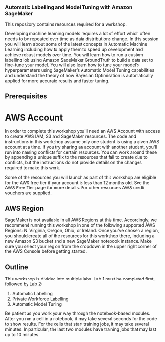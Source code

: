 ### Automatic Labelling and Model Tuning with Amazon SageMaker

This repository contains resources required for a workshop.

Developing machine learning models requires a lot of effort which often needs to be repeated over time as data distributions change. In this session you will learn about some of the latest concepts in Automatic Machine Learning including how to apply them to speed up development and achieve robust models over time. You will learn how to run a custom labelling job using Amazon SageMaker GroundTruth to build a data set to fine-tune your model. You will also learn how to tune your model’s hyperparameters using SageMaker’s Automatic Model Tuning capabilities and understand the theory of how Bayesian Optimisation is automatically applied for more accurate results and faster tuning.
 
## Prerequisites
# AWS Account

In order to complete this workshop you'll need an AWS Account with access to create AWS IAM, S3 and SageMaker resources. The code and instructions in this workshop assume only one student is using a given AWS account at a time. If you try sharing an account with another student, you'll run into naming conflicts for certain resources. You can work around these by appending a unique suffix to the resources that fail to create due to conflicts, but the instructions do not provide details on the changes required to make this work.

Some of the resources you will launch as part of this workshop are eligible for the AWS free tier if your account is less than 12 months old. See the AWS Free Tier page for more details. For other resources AWS credit vouchers are supplied.

## AWS Region

SageMaker is not available in all AWS Regions at this time. Accordingly, we recommend running this workshop in one of the following supported AWS Regions: N. Virginia, Oregon, Ohio, or Ireland.
Once you've chosen a region, you should create all of the resources for this workshop there, including a new Amazon S3 bucket and a new SageMaker notebook instance. Make sure you select your region from the dropdown in the upper right corner of the AWS Console before getting started.

## Outline

This workshop is divided into multiple labs. Lab 1 must be completed first, followed by Lab 2:

1.	Automatic Labelling
2.	Private Workforce Labelling 
3.	Automatic Model Tuning 

Be patient as you work your way through the notebook-based modules. After you run a cell in a notebook, it may take several seconds for the code to show results. For the cells that start training jobs, it may take several minutes. In particular, the last two modules have training jobs that may last up to 10 minutes.
